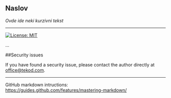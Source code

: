 ## Naslov

*Ovde ide neki kurzivni tekst*

---
[![License: MIT](https://img.shields.io/badge/License-MIT-yellow.svg)](https://opensource.org/licenses/MIT)

...

##Security issues

If you have found a security issue, please contact the author directly at office@tekod.com.

-------
GitHub markdown intructions: https://guides.github.com/features/mastering-markdown/
